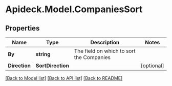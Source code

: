 # Apideck.Model.CompaniesSort

## Properties

Name | Type | Description | Notes
------------ | ------------- | ------------- | -------------
**By** | **string** | The field on which to sort the Companies | 
**Direction** | **SortDirection** |  | [optional] 

[[Back to Model list]](../README.md#documentation-for-models) [[Back to API list]](../README.md#documentation-for-api-endpoints) [[Back to README]](../README.md)

